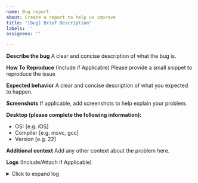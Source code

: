 ```yaml
---
name: Bug report
about: Create a report to help us improve
title: "[bug] Brief Description"
labels: ''
assignees: ''

---
```


<!-- 
  Please don't forget to update the issue title.
  Include all applicable information to help us reproduce your problem.
-->

**Describe the bug**
A clear and concise description of what the bug is.

**How To Reproduce** (Include if Applicable)
Please provide a small snippet to reproduce the issue

**Expected behavior**
A clear and concise description of what you expected to happen.

**Screenshots**
If applicable, add screenshots to help explain your problem.

**Desktop (please complete the following information):**
 - OS: [e.g. iOS]
 - Compiler [e.g. msvc, gcc]
 - Version [e.g. 22]

**Additional context**
Add any other context about the problem here.

**Logs** (Include/Attach if Applicable)
<details><summary>Click to expand log</summary>

```
Put your log output here
```

</details>
